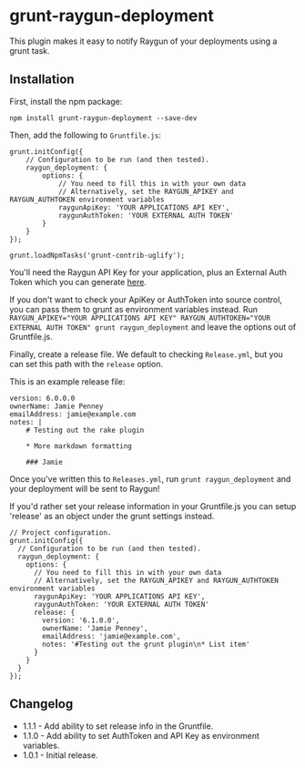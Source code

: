 # grunt-raygun-deployment

This plugin makes it easy to notify Raygun of your deployments using a grunt task.

## Installation

First, install the npm package:

    npm install grunt-raygun-deployment --save-dev

Then, add the following to `Gruntfile.js`:

    grunt.initConfig({
        // Configuration to be run (and then tested).
        raygun_deployment: {
            options: {
                // You need to fill this in with your own data
                // Alternatively, set the RAYGUN_APIKEY and RAYGUN_AUTHTOKEN environment variables
                raygunApiKey: 'YOUR APPLICATIONS API KEY',
                raygunAuthToken: 'YOUR EXTERNAL AUTH TOKEN'
            }
        }
    });

    grunt.loadNpmTasks('grunt-contrib-uglify');


You'll need the Raygun API Key for your application, plus an External Auth Token which you can generate [here](https://app.raygun.io/user).

If you don't want to check your ApiKey or AuthToken into source control, you can pass them to grunt as environment variables instead.
Run `RAYGUN_APIKEY="YOUR APPLICATIONS API KEY" RAYGUN_AUTHTOKEN="YOUR EXTERNAL AUTH TOKEN" grunt raygun_deployment` and leave the options out of Gruntfile.js.

Finally, create a release file. We default to checking `Release.yml`, but you can set this path with the `release` option.

This is an example release file:

    version: 6.0.0.0
    ownerName: Jamie Penney
    emailAddress: jamie@example.com
    notes: |
        # Testing out the rake plugin

        * More markdown formatting

        ### Jamie

Once you've written this to `Releases.yml`, run `grunt raygun_deployment` and your deployment will be sent to Raygun!

If you'd rather set your release information in your Gruntfile.js you can setup 'release' as an object under the grunt settings instead.

    // Project configuration.
    grunt.initConfig({
      // Configuration to be run (and then tested).
      raygun_deployment: {
        options: {
          // You need to fill this in with your own data
          // Alternatively, set the RAYGUN_APIKEY and RAYGUN_AUTHTOKEN environment variables
          raygunApiKey: 'YOUR APPLICATIONS API KEY',
          raygunAuthToken: 'YOUR EXTERNAL AUTH TOKEN'
          release: {
            version: '6.1.0.0',
            ownerName: 'Jamie Penney',
            emailAddress: 'jamie@example.com',
            notes: '#Testing out the grunt plugin\n* List item'
          }
        }
      }
    });

## Changelog

* 1.1.1 - Add ability to set release info in the Gruntfile.
* 1.1.0 - Add ability to set AuthToken and API Key as environment variables.
* 1.0.1 - Initial release.
